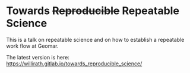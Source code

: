 # Towards ~~Reproducible~~ Repeatable Science

This is a talk on repeatable science and on how to establish a repeatable work
flow at Geomar.

The latest version is here:
<https://willirath.gitlab.io/towards_reproducible_science/>
